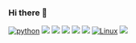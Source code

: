 ### Hi there 👋

[![python](https://img.shields.io/badge/Python-14354C?style=for-the-badge&logo=python&logoColor=white)](https://github.com/JuanBindez/auto)
[![](https://img.shields.io/badge/Django-092E20?style=for-the-badge&logo=django&logoColor=white)](https://github.com/JuanBindez/modelo-para-blog)
[![](https://img.shields.io/badge/Bootstrap-563D7C?style=for-the-badge&logo=bootstrap&logoColor=white)](https://github.com/JuanBindez/html-bootstrap)
[![](https://img.shields.io/badge/HTML5-E34F26?style=for-the-badge&logo=html5&logoColor=white)]()
[![](https://img.shields.io/badge/CSS3-1572B6?style=for-the-badge&logo=css3&logoColor=white)]()
[![](https://img.shields.io/badge/Ubuntu-E95420?style=for-the-badge&logo=ubuntu&logoColor=white)]()
[![Linux](https://img.shields.io/badge/Linux-FCC624?style=for-the-badge&logo=linux&logoColor=black)](https://www.linux.org/pages/download/)
[![](https://img.shields.io/badge/Made%20for-VSCode-1f425f.svg)]()







[![]()]()
